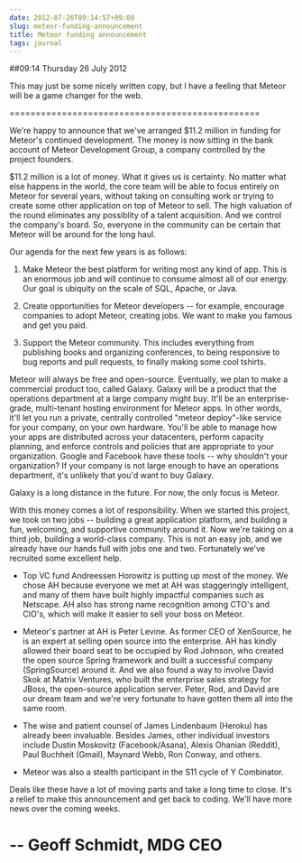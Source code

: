 ```yaml
---
date: 2012-07-26T09:14:57+09:00
slug: meteor-funding-announcement
title: Meteor funding announcement
tags: journal
---
```


##09:14 Thursday 26 July 2012

This may just be some nicely written copy, but I have a feeling that Meteor will be a game changer for the web.

================================================

We're happy to announce that we've arranged $11.2 million in funding
for Meteor's continued development. The money is now sitting in the
bank account of Meteor Development Group, a company controlled by the
project founders.

$11.2 million is a lot of money. What it gives us is certainty. No
matter what else happens in the world, the core team will be able to
focus entirely on Meteor for several years, without taking on
consulting work or trying to create some other application on top of
Meteor to sell. The high valuation of the round eliminates any
possiblity of a talent acquisition. And we control the company's
board. So, everyone in the community can be certain that Meteor will
be around for the long haul.

Our agenda for the next few years is as follows:

1. Make Meteor the best platform for writing most any kind of
app. This is an enormous job and will continue to consume almost all
of our energy. Our goal is ubiquity on the scale of SQL, Apache, or
Java.

2. Create opportunities for Meteor developers -- for example,
encourage companies to adopt Meteor, creating jobs. We want to make
you famous and get you paid.

3. Support the Meteor community. This includes everything from
publishing books and organizing conferences, to being responsive to
bug reports and pull requests, to finally making some cool tshirts.

Meteor will always be free and open-source. Eventually, we plan to
make a commercial product too, called Galaxy. Galaxy will be a product
that the operations department at a large company might buy. It'll be
an enterprise-grade, multi-tenant hosting environment for Meteor
apps. In other words, it'll let you run a private, centrally
controlled "meteor deploy"-like service for your company, on your own
hardware. You'll be able to manage how your apps are distributed
across your datacenters, perform capacity planning, and enforce
controls and policies that are appropriate to your
organization. Google and Facebook have these tools -- why shouldn't
your organization? If your company is not large enough to have an
operations department, it's unlikely that you'd want to buy Galaxy.

Galaxy is a long distance in the future. For now, the only focus is Meteor.

With this money comes a lot of responsibility. When we started this
project, we took on two jobs -- building a great application platform,
and building a fun, welcoming, and supportive community around it. Now
we're taking on a third job, building a world-class company. This is
not an easy job, and we already have our hands full with jobs one and
two. Fortunately we've recruited some excellent help.

* Top VC fund Andreessen Horowitz is putting up most of the money. We
chose AH because everyone we met at AH was staggeringly intelligent,
and many of them have built highly impactful companies such as
Netscape. AH also has strong name recognition among CTO's and CIO's,
which will make it easier to sell your boss on Meteor.

* Meteor's partner at AH is Peter Levine. As former CEO of XenSource,
he is an expert at selling open source into the enterprise. AH has
kindly allowed their board seat to be occupied by Rod Johnson, who
created the open source Spring framework and built a successful
company (SpringSource) around it. And we also found a way to involve
David Skok at Matrix Ventures, who built the enterprise sales
strategy for JBoss, the open-source application server. Peter, Rod,
and David are our dream team and we're very fortunate to have gotten
them all into the same room.

* The wise and patient counsel of James Lindenbaum (Heroku) has
already been invaluable. Besides James, other individual investors
include Dustin Moskovitz (Facebook/Asana), Alexis Ohanian (Reddit),
Paul Buchheit (Gmail), Maynard Webb, Ron Conway, and others.

* Meteor was also a stealth participant in the S11 cycle of Y Combinator.

Deals like these have a lot of moving parts and take a long time to
close. It's a relief to make this announcement and get back to
coding. We'll have more news over the coming weeks.

-- Geoff Schmidt, MDG CEO
==============================================
